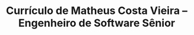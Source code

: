 ---
layout: pagesprint
permalink: /resume/print/pt-br
lang: pt-br
title: Currículo de Matheus Costa Vieira – Engenheiro de Software Sênior
excerpt: "Currículo versão para impressão"
description: ""
---